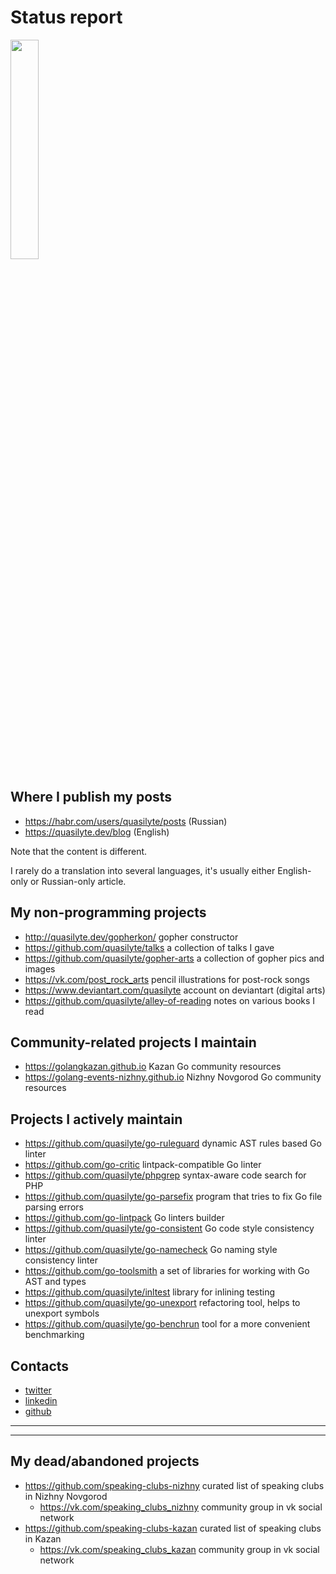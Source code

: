 # Status report

<img src="https://images-wixmp-ed30a86b8c4ca887773594c2.wixmp.com/intermediary/f/c7d894cb-8d37-4495-a454-89c868b12375/dcwhshf-506c73c7-55d6-402f-ae94-03f2d98ec36a.jpg" width="30%" height="30%">

## Where I publish my posts

* <https://habr.com/users/quasilyte/posts> (Russian)
* <https://quasilyte.dev/blog> (English)

Note that the content is different.

I rarely do a translation into several languages, it's usually either English-only or Russian-only article.

## My non-programming projects

* <http://quasilyte.dev/gopherkon/> gopher constructor
* <https://github.com/quasilyte/talks> a collection of talks I gave
* <https://github.com/quasilyte/gopher-arts> a collection of gopher pics and images
* <https://vk.com/post_rock_arts> pencil illustrations for post-rock songs
* <https://www.deviantart.com/quasilyte> account on deviantart (digital arts)
* <https://github.com/quasilyte/alley-of-reading> notes on various books I read

## Community-related projects I maintain

* <https://golangkazan.github.io> Kazan Go community resources
* <https://golang-events-nizhny.github.io> Nizhny Novgorod Go community resources

## Projects I actively maintain

* <https://github.com/quasilyte/go-ruleguard> dynamic AST rules based Go linter
* <https://github.com/go-critic> lintpack-compatible Go linter
* <https://github.com/quasilyte/phpgrep> syntax-aware code search for PHP
* <https://github.com/quasilyte/go-parsefix> program that tries to fix Go file parsing errors
* <https://github.com/go-lintpack> Go linters builder
* <https://github.com/quasilyte/go-consistent> Go code style consistency linter
* <https://github.com/quasilyte/go-namecheck> Go naming style consistency linter
* <https://github.com/go-toolsmith> a set of libraries for working with Go AST and types
* <https://github.com/quasilyte/inltest> library for inlining testing
* <https://github.com/quasilyte/go-unexport> refactoring tool, helps to unexport symbols
* <https://github.com/quasilyte/go-benchrun> tool for a more convenient benchmarking

## Contacts

* [twitter](https://twitter.com/quasilyte)
* [linkedin](https://www.linkedin.com/in/quasilyte)
* [github](https://github.com/quasilyte)

<hr><hr>

## My dead/abandoned projects

* <https://github.com/speaking-clubs-nizhny> curated list of speaking clubs in Nizhny Novgorod
  * <https://vk.com/speaking_clubs_nizhny> community group in vk social network
* <https://github.com/speaking-clubs-kazan> curated list of speaking clubs in Kazan
  * <https://vk.com/speaking_clubs_kazan> community group in vk social network


